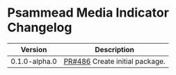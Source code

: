 # Psammead Media Indicator Changelog

<!-- prettier-ignore -->
| Version | Description |
| ------- | ----------- |
| 0.1.0-alpha.0 | [PR#486](https://github.com/BBC-News/psammead/pull/486) Create initial package. |
